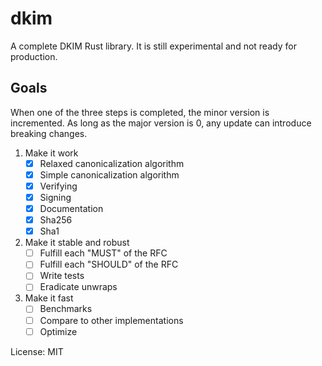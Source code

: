 # dkim

A complete DKIM Rust library.
It is still experimental and not ready for production.

## Goals

When one of the three steps is completed, the minor version is incremented.
As long as the major version is 0, any update can introduce breaking changes.

1. Make it work
    - [x] Relaxed canonicalization algorithm
    - [x] Simple canonicalization algorithm
    - [x] Verifying
    - [x] Signing
    - [x] Documentation
    - [x] Sha256
    - [x] Sha1
2. Make it stable and robust
    - [ ] Fulfill each "MUST" of the RFC
    - [ ] Fulfill each "SHOULD" of the RFC
    - [ ] Write tests
    - [ ] Eradicate unwraps
3. Make it fast
    - [ ] Benchmarks
    - [ ] Compare to other implementations
    - [ ] Optimize

License: MIT
